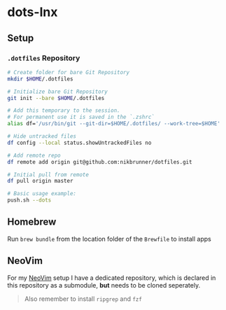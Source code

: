 # dots-lnx

## Setup

### `.dotfiles` Repository
```bash
# Create folder for bare Git Repository
mkdir $HOME/.dotfiles

# Initialize bare Git Repository
git init --bare $HOME/.dotfiles

# Add this temporary to the session. 
# For permanent use it is saved in the `.zshrc`
alias df='/usr/bin/git --git-dir=$HOME/.dotfiles/ --work-tree=$HOME'

# Hide untracked files
df config --local status.showUntrackedFiles no

# Add remote repo
df remote add origin git@github.com:nikbrunner/dotfiles.git

# Initial pull from remote 
df pull origin master

# Basic usage example:
push.sh --dots
```

## Homebrew

Run `brew bundle` from the location folder of the `Brewfile` to install apps

## NeoVim

For my [NeoVim](https://github.com/nikbrunner/nibru.nvim) setup I have a dedicated repository, which is declared in this repository as a submodule, **but** needs to be cloned seperately.

> Also remember to install `ripgrep` and `fzf`

